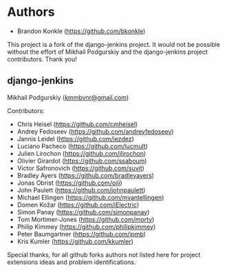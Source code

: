 Authors
=======

* Brandon Konkle (https://github.com/bkonkle)

This project is a fork of the django-jenkins project. It would not be possible without the effort of Mikhail Podgurskiy and the django-jenkins project contributors. Thank you!


django-jenkins
--------------

Mikhail Podgurskiy (<kmmbvnr@gmail.com>)

Contributors:

* Chris Heisel (https://github.com/cmheisel)
* Andrey Fedoseev (https://github.com/andreyfedoseev)
* Jannis Leidel (https://github.com/jezdez)
* Luciano Pacheco (https://github.com/lucmult)
* Julien Lirochon (https://github.com/jlirochon)
* Olivier Girardot (https://github.com/ssaboum)
* Victor Safronovich (https://github.com/suvit)
* Bradley Ayers (https://github.com/bradleyayers)
* Jonas Obrist (https://github.com/ojii)
* John Paulett (https://github.com/johnpaulett)
* Michael Ellingen (https://github.com/mvantellingen)
* Domen Kožar (https://github.com/iElectric)
* Simon Panay (https://github.com/simonpanay)
* Tom Mortimer-Jones (https://github.com/morty)
* Philip Kimmey (https://github.com/philipkimmey)
* Peter Baumgartner (https://github.com/ipmb)
* Kris Kumler (https://github.com/kkumler)

Special thanks, for all github forks authors not listed here
for project extensions ideas and problem identifications.

